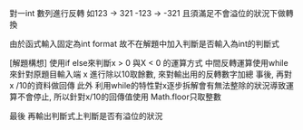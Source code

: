 對一int 數列進行反轉
如123 -> 321
-123 -> -321
且須滿足不會溢位的狀況下做轉換

由於函式輸入固定為int format 故不在解題中加入判斷是否輸入為int的判斷式

[解題構想]
使用if else來判斷x > 0 與X < 0 的運算方式
中間反轉運算使用while來針對原題目輸入端 x 進行除以10取餘數, 來對輸出用的反轉數字加總
事後, 再對x /10的資料做回傳 
此外 利用while的特性對x逐步拆解會有無法整除的狀況導致運算不會停止, 所以針對x/10的回傳值使用 Math.floor只取整數

最後  再輸出判斷式上判斷是否有溢位的狀況

